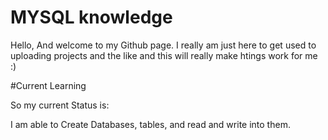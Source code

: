 # MYSQL knowledge
Hello, And welcome to my Github page. 
I really am just here to get used to uploading projects and the like and this will really make htings work for me :) 

#Current Learning

So my current Status is: 

I am able to Create Databases, tables, and read and write into them. 